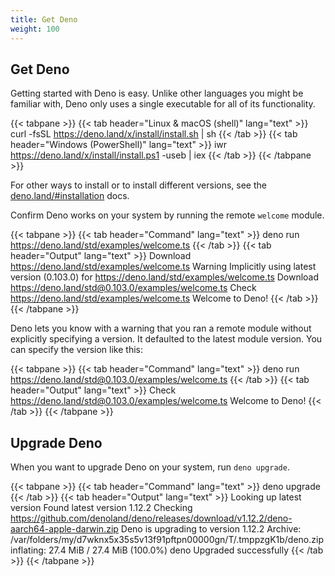 ```yaml
---
title: Get Deno
weight: 100
---
```


## Get Deno

Getting started with Deno is easy. Unlike other languages you might be familiar
with, Deno only uses a single executable for all of its functionality.

<!-- markdownlint-disable --> 
{{< tabpane >}}
  {{< tab header="Linux & macOS (shell)" lang="text" >}}
curl -fsSL https://deno.land/x/install/install.sh | sh
  {{< /tab >}}
  {{< tab header="Windows (PowerShell)" lang="text" >}}
iwr https://deno.land/x/install/install.ps1 -useb | iex
  {{< /tab >}}
{{< /tabpane >}}
<!-- markdownlint-restore -->

For other ways to install or to install different versions, see the
[deno.land/#installation](https://deno.land/#installation) docs.

Confirm Deno works on your system by running the remote `welcome` module.

<!-- markdownlint-disable --> 
{{< tabpane >}}
  {{< tab header="Command" lang="text" >}}
deno run https://deno.land/std/examples/welcome.ts
  {{< /tab >}}
  {{< tab header="Output" lang="text" >}}
Download https://deno.land/std/examples/welcome.ts
Warning Implicitly using latest version (0.103.0) for https://deno.land/std/examples/welcome.ts
Download https://deno.land/std@0.103.0/examples/welcome.ts
Check https://deno.land/std/examples/welcome.ts
Welcome to Deno!
  {{< /tab >}}
{{< /tabpane >}}
<!-- markdownlint-restore -->

Deno lets you know with a warning that you ran a remote module without
explicitly specifying a version. It defaulted to the latest module version. You
can specify the version like this:

<!-- markdownlint-disable --> 
{{< tabpane >}}
  {{< tab header="Command" lang="text" >}}
  deno run
https://deno.land/std@0.103.0/examples/welcome.ts
  {{< /tab >}}
  {{< tab header="Output" lang="text" >}}
Check https://deno.land/std@0.103.0/examples/welcome.ts
Welcome to Deno!
  {{< /tab >}}
{{< /tabpane >}}
<!-- markdownlint-restore -->

## Upgrade Deno

When you want to upgrade Deno on your system, run `deno upgrade`.

<!-- markdownlint-disable --> 
{{< tabpane >}}
  {{< tab header="Command" lang="text" >}}
deno upgrade
  {{< /tab >}}
  {{< tab header="Output" lang="text" >}}
Looking up latest version
Found latest version 1.12.2
Checking https://github.com/denoland/deno/releases/download/v1.12.2/deno-aarch64-apple-darwin.zip
Deno is upgrading to version 1.12.2 Archive: /var/folders/my/d7wknx5x35s5v13f91pftpn00000gn/T/.tmppzgK1b/deno.zip
inflating: 27.4 MiB / 27.4 MiB (100.0%)
deno Upgraded successfully
  {{< /tab >}}
{{< /tabpane >}}
<!-- markdownlint-restore -->
